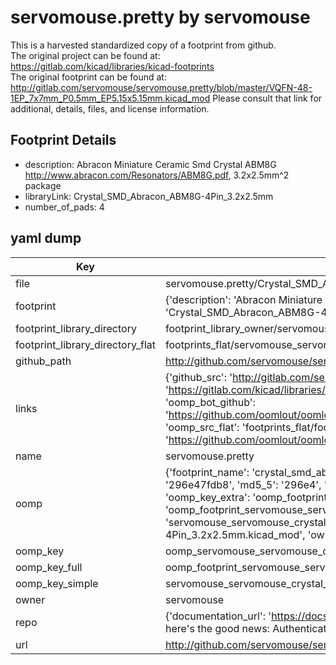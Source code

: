 # servomouse.pretty by servomouse  
This is a harvested standardized copy of a footprint from github.  
The original project can be found at:  
https://gitlab.com/kicad/libraries/kicad-footprints  
The original footprint can be found at:
http://gitlab.com/servomouse/servomouse.pretty/blob/master/VQFN-48-1EP_7x7mm_P0.5mm_EP5.15x5.15mm.kicad_mod
Please consult that link for additional, details, files, and license information.  
## Footprint Details
* description: Abracon Miniature Ceramic Smd Crystal ABM8G http://www.abracon.com/Resonators/ABM8G.pdf, 3.2x2.5mm^2 package  
* libraryLink: Crystal_SMD_Abracon_ABM8G-4Pin_3.2x2.5mm  
* number_of_pads: 4  
## yaml dump  
| Key | Value |  
| --- | --- |  
| file | servomouse.pretty/Crystal_SMD_Abracon_ABM8G-4Pin_3.2x2.5mm.kicad_mod |  
| footprint | {'description': 'Abracon Miniature Ceramic Smd Crystal ABM8G http://www.abracon.com/Resonators/ABM8G.pdf, 3.2x2.5mm^2 package', 'libraryLink': 'Crystal_SMD_Abracon_ABM8G-4Pin_3.2x2.5mm', 'number_of_pads': 4} |  
| footprint_library_directory | footprint_library_owner/servomouse_servomouse.pretty |  
| footprint_library_directory_flat | footprints_flat/servomouse_servomouse_crystal_smd_abracon_abm8g_4pin_3_2x2_5mm/working |  
| github_path | http://github.com/servomouse/servomouse.pretty/blob/master/Crystal_SMD_Abracon_ABM8G-4Pin_3.2x2.5mm.kicad_mod |  
| links | {'github_src': 'http://gitlab.com/servomouse/servomouse.pretty/blob/master/VQFN-48-1EP_7x7mm_P0.5mm_EP5.15x5.15mm.kicad_mod', 'github_src_repo': 'https://gitlab.com/kicad/libraries/kicad-footprints', 'oomp_bot': 'footprints/servomouse_servomouse_crystal_smd_abracon_abm8g_4pin_3_2x2_5mm/working', 'oomp_bot_github': 'https://github.com/oomlout/oomlout_oomp_footprint_bot/tree/main/footprints/servomouse_servomouse_crystal_smd_abracon_abm8g_4pin_3_2x2_5mm/working', 'oomp_src_flat': 'footprints_flat/footprints_flat/servomouse_servomouse_crystal_smd_abracon_abm8g_4pin_3_2x2_5mm/working', 'oomp_src_flat_github': 'https://github.com/oomlout/oomlout_oomp_footprint_src/tree/main/footprints_flat/servomouse_servomouse_crystal_smd_abracon_abm8g_4pin_3_2x2_5mm/working'} |  
| name | servomouse.pretty |  
| oomp | {'footprint_name': 'crystal_smd_abracon_abm8g_4pin_3_2x2_5mm', 'library_name': 'servomouse', 'md5': '296e47fdb80740f2c503d4326ad6e3ed', 'md5_10': '296e47fdb8', 'md5_5': '296e4', 'md5_6': '296e47', 'oomp_key': 'oomp_servomouse_servomouse_crystal_smd_abracon_abm8g_4pin_3_2x2_5mm', 'oomp_key_extra': 'oomp_footprint_servomouse_servomouse_crystal_smd_abracon_abm8g_4pin_3_2x2_5mm', 'oomp_key_full': 'oomp_footprint_servomouse_servomouse_crystal_smd_abracon_abm8g_4pin_3_2x2_5mm_296e47', 'oomp_key_simple': 'servomouse_servomouse_crystal_smd_abracon_abm8g_4pin_3_2x2_5mm', 'original_filename': 'servomouse.pretty/Crystal_SMD_Abracon_ABM8G-4Pin_3.2x2.5mm.kicad_mod', 'owner_name': 'servomouse'} |  
| oomp_key | oomp_servomouse_servomouse_crystal_smd_abracon_abm8g_4pin_3_2x2_5mm |  
| oomp_key_full | oomp_footprint_servomouse_servomouse_crystal_smd_abracon_abm8g_4pin_3_2x2_5mm |  
| oomp_key_simple | servomouse_servomouse_crystal_smd_abracon_abm8g_4pin_3_2x2_5mm |  
| owner | servomouse |  
| repo | {'documentation_url': 'https://docs.github.com/rest/overview/resources-in-the-rest-api#rate-limiting', 'message': "API rate limit exceeded for 84.66.173.59. (But here's the good news: Authenticated requests get a higher rate limit. Check out the documentation for more details.)"} |  
| url | http://github.com/servomouse/servomouse.pretty |  

